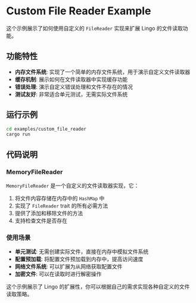 # Custom File Reader Example

这个示例展示了如何使用自定义的 `FileReader` 实现来扩展 Lingo 的文件读取功能。

## 功能特性

- **内存文件系统**: 实现了一个简单的内存文件系统，用于演示自定义文件读取器
- **缓存机制**: 展示如何在文件读取器中实现缓存功能
- **错误处理**: 演示自定义错误处理和文件不存在的情况
- **测试友好**: 非常适合单元测试，无需实际文件系统

## 运行示例

```bash
cd examples/custom_file_reader
cargo run
```

## 代码说明

### MemoryFileReader

`MemoryFileReader` 是一个自定义的文件读取器实现，它：

1. 将文件内容存储在内存中的 `HashMap` 中
2. 实现了 `FileReader` trait 的所有必需方法
3. 提供了添加和移除文件的方法
4. 支持检查文件是否存在

### 使用场景

- **单元测试**: 无需创建实际文件，直接在内存中模拟文件系统
- **配置预加载**: 将配置文件预加载到内存中，提高访问速度
- **网络文件系统**: 可以扩展为从网络获取配置文件
- **加密文件**: 可以在读取时进行解密操作

这个示例展示了 Lingo 的扩展性，你可以根据自己的需求实现各种自定义的文件读取策略。